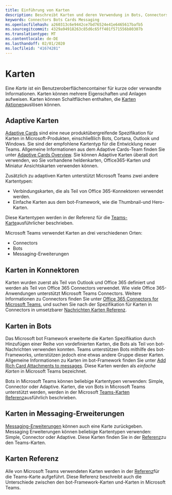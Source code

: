 ```yaml
---
title: Einführung von Karten
description: Beschreibt Karten und deren Verwendung in Bots, Connectors und Messaging-Erweiterungen
keywords: Connectors Bots Cards Messaging
ms.openlocfilehash: a260313c6e9442ce7bd76524e41e6465617bafb5
ms.sourcegitcommit: 4329a94918263c85d6c65ff401f571556b80307b
ms.translationtype: MT
ms.contentlocale: de-DE
ms.lasthandoff: 02/01/2020
ms.locfileid: "41674281"
---
```

# <a name="cards"></a>Karten

Eine *Karte* ist ein Benutzeroberflächencontainer für kurze oder verwandte Informationen. Karten können mehrere Eigenschaften und Anlagen aufweisen. Karten können Schaltflächen enthalten, die [Karten Aktionen](~/task-modules-and-cards/cards/cards-actions.md)auslösen können.

## <a name="adaptive-cards"></a>Adaptive Karten

[Adaptive Cards](~/task-modules-and-cards/cards/cards-reference.md#adaptive-card) sind eine neue produktübergreifende Spezifikation für Karten in Microsoft-Produkten, einschließlich Bots, Cortana, Outlook und Windows. Sie sind der empfohlene Kartentyp für die Entwicklung neuer Teams. Allgemeine Informationen aus dem Adaptive Cards-Team finden Sie unter [Adaptive Cards Overview](/adaptive-cards). Sie können Adaptive Karten überall dort verwenden, wo Sie vorhandene heldenkarten, Office365-Karten und Miniatur Ansichtskarten verwenden können.

Zusätzlich zu adaptiven Karten unterstützt Microsoft Teams zwei andere Kartentypen:

* Verbindungskarten, die als Teil von Office 365-Konnektoren verwendet werden.
* Einfache Karten aus dem bot-Framework, wie die Thumbnail-und Hero-Karten.

Diese Kartentypen werden in der Referenz für die [Teams-Karte](~/task-modules-and-cards/cards/cards-reference.md)ausführlicher beschrieben.

Microsoft Teams verwendet Karten an drei verschiedenen Orten:

* Connectors
* Bots
* Messaging-Erweiterungen

## <a name="cards-in-connectors"></a>Karten in Konnektoren

Karten wurden zuerst als Teil von Outlook und Office 365 definiert und werden als Teil von Office 365 Connectors verwendet. Wie viele Office 365-Anwendungen unterstützt Microsoft Teams Connectors. Weitere Informationen zu Connectors finden Sie unter [Office 365 Connectors for Microsoft Teams](~/webhooks-and-connectors/what-are-webhooks-and-connectors.md), und suchen Sie nach der Spezifikation für Karten in Connectors in umsetzbarer [Nachrichten Karten Referenz](/outlook/actionable-messages/card-reference).

## <a name="cards-in-bots"></a>Karten in Bots

Das Microsoft bot Framework erweiterte die Karten Spezifikation durch Hinzufügen einer Reihe von vordefinierten Karten, die Bots als Teil von bot-Nachrichten verwenden konnten. Teams unterstützen Bots mithilfe des bot-Frameworks, unterstützen jedoch eine etwas andere Gruppe dieser Karten. Allgemeine Informationen zu Karten im bot-Framework finden Sie unter [Add Rich Card Attachments to messages](/bot-framework/nodejs/bot-builder-nodejs-send-rich-cards). Diese Karten werden als *einfache Karten* in Microsoft Teams bezeichnet.

Bots in Microsoft Teams können beliebige Kartentypen verwenden: Simple, Connector oder Adaptive. Karten, die von Bots in Microsoft Teams unterstützt werden, werden in der Microsoft [Teams-Karten Referenz](~/task-modules-and-cards/cards/cards-reference.md)ausführlich beschrieben.  

## <a name="cards-in-messaging-extensions"></a>Karten in Messaging-Erweiterungen

[Messaging-Erweiterungen](~/messaging-extensions/what-are-messaging-extensions.md) können auch eine Karte zurückgeben. Messaging Erweiterungen können beliebige Kartentypen verwenden: Simple, Connector oder Adaptive. Diese Karten finden Sie in der [Referenz](~/task-modules-and-cards/cards/cards-reference.md)zu den Teams-Karten.

## <a name="card-reference"></a>Karten Referenz

Alle von Microsoft Teams verwendeten Karten werden in der [Referenz](~/task-modules-and-cards/cards/cards-reference.md)für die Teams-Karte aufgeführt. Diese Referenz beschreibt auch die Unterschiede zwischen den bot-Framework-Karten und-Karten in Microsoft Teams.

